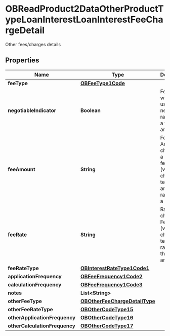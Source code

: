 

# OBReadProduct2DataOtherProductTypeLoanInterestLoanInterestFeeChargeDetail

Other fees/charges details
## Properties

Name | Type | Description | Notes
------------ | ------------- | ------------- | -------------
**feeType** | [**OBFeeType1Code**](OBFeeType1Code.md) |  | 
**negotiableIndicator** | **Boolean** | Fee/charge which is usually negotiable rather than a fixed amount |  [optional]
**feeAmount** | **String** | Fee Amount charged for a fee/charge (where it is charged in terms of an amount rather than a rate) |  [optional]
**feeRate** | **String** | Rate charged for Fee/Charge (where it is charged in terms of a rate rather than an amount) |  [optional]
**feeRateType** | [**OBInterestRateType1Code1**](OBInterestRateType1Code1.md) |  |  [optional]
**applicationFrequency** | [**OBFeeFrequency1Code2**](OBFeeFrequency1Code2.md) |  | 
**calculationFrequency** | [**OBFeeFrequency1Code3**](OBFeeFrequency1Code3.md) |  | 
**notes** | **List&lt;String&gt;** |  |  [optional]
**otherFeeType** | [**OBOtherFeeChargeDetailType**](OBOtherFeeChargeDetailType.md) |  |  [optional]
**otherFeeRateType** | [**OBOtherCodeType15**](OBOtherCodeType15.md) |  |  [optional]
**otherApplicationFrequency** | [**OBOtherCodeType16**](OBOtherCodeType16.md) |  |  [optional]
**otherCalculationFrequency** | [**OBOtherCodeType17**](OBOtherCodeType17.md) |  |  [optional]



